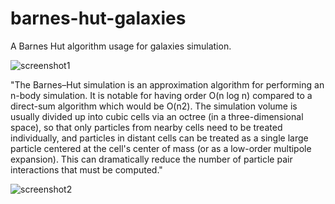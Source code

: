 # barnes-hut-galaxies

A Barnes Hut algorithm usage for galaxies simulation.

![screenshot1](https://user-images.githubusercontent.com/94078957/161432908-9eafd384-d2e9-4231-b5f6-3aec71d7e977.png)

"The Barnes–Hut simulation is an approximation algorithm for performing an n-body simulation. It is notable for having order O(n log n) compared to a direct-sum algorithm which would be O(n2). The simulation volume is usually divided up into cubic cells via an octree (in a three-dimensional space), so that only particles from nearby cells need to be treated individually, and particles in distant cells can be treated as a single large particle centered at the cell's center of mass (or as a low-order multipole expansion). This can dramatically reduce the number of particle pair interactions that must be computed."

![screenshot2](https://user-images.githubusercontent.com/94078957/161432909-4a798939-1b0b-42ac-84a6-7934db163edf.png)
